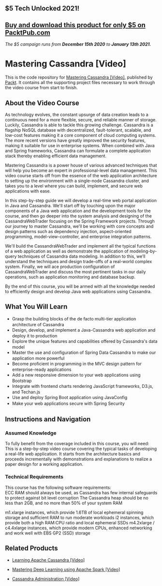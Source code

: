 ## $5 Tech Unlocked 2021!
[Buy and download this product for only $5 on PacktPub.com](https://www.packtpub.com/)
-----
*The $5 campaign         runs from __December 15th 2020__ to __January 13th 2021.__*

# Mastering Cassandra [Video]
This is the code repository for [Mastering Cassandra [Video]](https://www.packtpub.com/big-data-and-business-intelligence/mastering-cassandra-video?utm_source=github&utm_medium=repository&utm_campaign=9781784396381), published by [Packt](https://www.packtpub.com/?utm_source=github). It contains all the supporting project files necessary to work through the video course from start to finish.
## About the Video Course
As technology evolves, the constant upsurge of data creation leads to a continuous need for a more flexible, secure, and reliable manner of storage. Luckily, Cassandra is able to tackle this growing challenge. Cassandra is a flagship NoSQL database with decentralized, fault-tolerant, scalable, and low-cost features making it a core component of cloud computing systems. The more recent versions have greatly improved the security features, making it suitable for use in enterprise systems. When combined with Java and Spring frameworks, Cassandra can formulate a complete application stack thereby enabling efficient data management.

Mastering Cassandra is a power house of various advanced techniques that will help you become an expert in professional-level data management. This video course starts off from the essence of the web application architecture to setting up the environment with a single-node Cassandra cluster, and takes you to a level where you can build, implement, and secure web applications with ease.

In this step-by-step guide we will develop a real-time web portal application in Java and Cassandra. We'll start off by touching upon the major components of a Java web application and the development tools for the course, and then go deeper into the system analysis and designing of the CassandraWebTrader focusing on the Spring Framework projects. Through our journey to master Cassandra, we'll be working with core concepts and design patterns such as dependency injection, aspect-oriented programming, model-view-controller, and enterprise integration patterns.

We'll build the CassandraWebTrader and implement all the typical functions of a web application as well as demonstrate the application of modeling-by-query techniques of Cassandra data modeling. In addition to this, we’ll understand the techniques and design trade-offs of a real-world complex system. Finally, we will ace production configuration of CassandraWebTrader and discuss the most pertinent tasks in our daily operations, such as application monitoring and database backup.

By the end of this course, you will be armed with all the knowledge needed to efficiently design and develop Java web applications using Cassandra.

<H2>What You Will Learn</H2>
<DIV class=book-info-will-learn-text>
<UL>
<LI><SPAN style="LINE-HEIGHT: 20px; BACKGROUND-COLOR: transparent">Grasp the building blocks of the de facto multi-tier application architecture of Cassandra</SPAN> 
<LI><SPAN style="LINE-HEIGHT: 20px; BACKGROUND-COLOR: transparent">Design, develop, and implement a Java-Cassandra web application and deploy it to production</SPAN> 
<LI><SPAN style="LINE-HEIGHT: 20px; BACKGROUND-COLOR: transparent">Explore the unique features and capabilities offered by Cassandra's data model</SPAN> 
<LI><SPAN style="LINE-HEIGHT: 20px; BACKGROUND-COLOR: transparent">Master the use and configuration of Spring Data Cassandra to make our application more powerful</SPAN> 
<LI><SPAN style="LINE-HEIGHT: 20px; BACKGROUND-COLOR: transparent">Become proficient in programming in the MVC design pattern for enterprise-ready applications</SPAN> 
<LI><SPAN style="LINE-HEIGHT: 20px; BACKGROUND-COLOR: transparent">Add a new responsive dimension to your web applications using Bootstrap</SPAN> 
<LI><SPAN style="LINE-HEIGHT: 20px; BACKGROUND-COLOR: transparent">Integrate with frontend charts rendering JavaScript frameworks, D3.js, and Techan.js</SPAN> 
<LI><SPAN style="LINE-HEIGHT: 20px; BACKGROUND-COLOR: transparent">Use and deploy Spring Boot application using JavaConfig</SPAN> 
<LI><SPAN style="LINE-HEIGHT: 20px; BACKGROUND-COLOR: transparent">Make your web applications secure with Spring Security</SPAN> </LI></UL></DIV>

## Instructions and Navigation
### Assumed Knowledge
To fully benefit from the coverage included in this course, you will need:<br/>
This is a step-by-step video course covering the typical tasks of developing a real-life web application. It starts from the architecture basics and proceeds incrementally with demonstrations and explanations to realize a paper design for a working application.
### Technical Requirements
This course has the following software requirements:<br/>
ECC RAM should always be used, as Cassandra has few internal safeguards to protect against bit level corruption
The Cassandra heap should be no less than 2GB, and no more than 50% of your system RAM

m1.xlarge instances, which provide 1.6TB of local ephemeral spinning storage and sufficient RAM to run moderate workloads
i2 instances, which provide both a high RAM:CPU ratio and local ephemeral SSDs
m4.2xlarge / c4.4xlarge instances, which provide modern CPUs, enhanced networking and work well with EBS GP2 (SSD) storage

## Related Products
* [Learning Apache Cassandra [Video]](https://www.packtpub.com/big-data-and-business-intelligence/learning-apache-cassandra-video?utm_source=github&utm_medium=repository&utm_campaign=9781787126190)

* [Mastering Deep Learning using Apache Spark [Video]](https://www.packtpub.com/big-data-and-business-intelligence/mastering-deep-learning-using-apache-spark-video?utm_source=github&utm_medium=repository&utm_campaign=9781788292511)

* [Cassandra Administration [Video]](https://www.packtpub.com/big-data-and-business-intelligence/cassandra-administration-video?utm_source=github&utm_medium=repository&utm_campaign=9781782164203)

